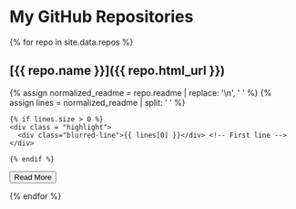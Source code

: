 
# My GitHub Repositories

{% for repo in site.data.repos %}
## [{{ repo.name }}]({{ repo.html_url }})
<div class="code-block-container">
  <!-- Preview Block -->
  <div class="code-block-preview styled-code-block" id="preview-{{ repo.name | replace: ' ', '-' | replace: '/', '-' }}">
    {% assign normalized_readme = repo.readme | replace: '\n', '
' %}
    {% assign lines = normalized_readme | split: '
' %}

    {% if lines.size > 0 %}
    <div class = "highlight">
      <div class="blurred-line">{{ lines[0] }}</div> <!-- First line -->
    </div>
    
    {% endif %}
  </div>

  <!-- Full Content Block -->
  <div class="code-block-full styled-code-block" id="full-{{ repo.name | replace: ' ', '-' | replace: '/', '-' }}" style="display: none;">
    <div class="highlight">{{ repo.readme | markdownify }}</div>
  </div>

  <!-- Toggle Button -->
  <button class="read-more-button" id="button-{{ repo.name | replace: ' ', '-' | replace: '/', '-' }}" onclick="toggleReadme('{{ repo.name | replace: ' ', '-' | replace: '/', '-' }}')">Read More</button>
</div>
{% endfor %}



<script>


function toggleReadme(repoName) {
  const previewId = `preview-${repoName}`;
  const fullId = `full-${repoName}`;
  const butId = `button-${repoName}`;
  
  const preview = document.getElementById(previewId);
  const full = document.getElementById(fullId);
  const button = document.getElementById(butId);

  if (!preview || !full || !button) {
    console.error(`Elements not found for repoName: ${repoName}`);
    return;
  }

  if (preview.style.display === "none") {
    // Show the preview and hide the full content
    preview.style.display = "block";
    full.style.display = "none";
    button.textContent = "Read More";
  } else {
    // Hide the preview and show the full content
    preview.style.display = "none";
    full.style.display = "block";
    button.textContent = "Show Less";
  }
}



</script>
